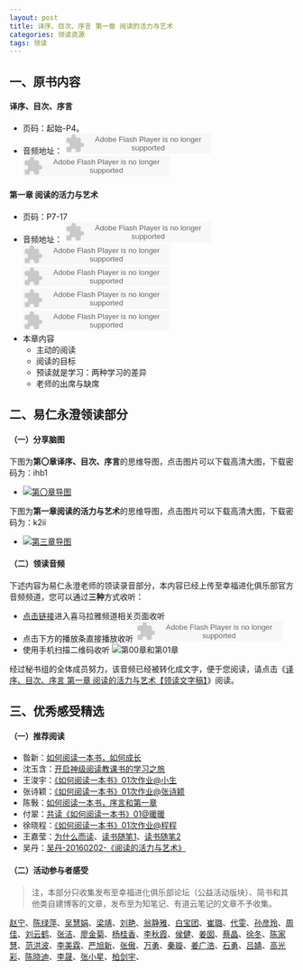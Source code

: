 ```yaml
---
layout: post
title: 译序、目次、序言 第一章 阅读的活力与艺术
categories: 领读资源
tags: 领读
---
```


## 一、原书内容

#### 译序、目次、序言

- 页码：起始-P4。
- 音频地址：
    <object type="application/x-shockwave-flash" id="ximalaya_player" data="http://www.ximalaya.com/swf/sound/orange.swf?id=12149179" width="260" height="36"></object><object type="application/x-shockwave-flash" id="ximalaya_player" data="http://www.ximalaya.com/swf/sound/orange.swf?id=12149152" width="260" height="36"></object>

#### 第一章 阅读的活力与艺术

- 页码：P7-17
- 音频地址：
    <object type="application/x-shockwave-flash" id="ximalaya_player" data="http://www.ximalaya.com/swf/sound/orange.swf?id=12153033" width="260" height="36"></object><object type="application/x-shockwave-flash" id="ximalaya_player" data="http://www.ximalaya.com/swf/sound/orange.swf?id=12153034" width="260" height="36"></object><object type="application/x-shockwave-flash" id="ximalaya_player" data="http://www.ximalaya.com/swf/sound/orange.swf?id=12153035" width="260" height="36"></object><object type="application/x-shockwave-flash" id="ximalaya_player" data="http://www.ximalaya.com/swf/sound/orange.swf?id=12153036" width="260" height="36"></object><object type="application/x-shockwave-flash" id="ximalaya_player" data="http://www.ximalaya.com/swf/sound/orange.swf?id=12156861" width="260" height="36"></object>
- 本章内容
	- 主动的阅读
	- 阅读的目标
	- 预读就是学习：两种学习的差异
	- 老师的出席与缺席

## 二、易仁永澄领读部分

#### （一）分享脑图

下图为**第〇章译序、目次、序言**的思维导图，点击图片可以下载高清大图，下载密码为：ihb1

- [![第〇章导图](http://77fm42.com1.z0.glb.clouddn.com/htrab-nt-s00small.jpeg)](http://pan.baidu.com/s/1c1qLNnM)

下图为**第一章阅读的活力与艺术**的思维导图，点击图片可以下载高清大图，下载密码为：k2ii

- [![第三章导图](http://77fm42.com1.z0.glb.clouddn.com/htrab-nt-s01small.jpeg)](http://pan.baidu.com/s/1eQSvrUE)

#### （二）领读音频

下述内容为易仁永澄老师的领读录音部分，本内容已经上传至幸福进化俱乐部官方音频频道，您可以通过**三种**方式收听：

- [点击链接](http://www.ximalaya.com/12605301/sound/12156938)进入喜马拉雅频道相关页面收听
- 点击下方的播放条直接播放收听
	<object type="application/x-shockwave-flash" id="ximalaya_player" data="http://www.ximalaya.com/swf/sound/orange.swf?id=12156938" width="260" height="36"></object>
- 使用手机扫描二维码收听
![第00章和第01章](http://77fm42.com1.z0.glb.clouddn.com/htrab-qr-s00s01.png)

经过秘书组的全体成员努力，该音频已经被转化成文字，便于您阅读，请点击《[译序、目次、序言 第一章 阅读的活力与艺术【领读文字稿】](http://htrab.com/sesson00-01-text/)》阅读。

## 三、优秀感受精选

#### （一）推荐阅读

- 昝新：[如何阅读一本书，如何成长](http://www.jianshu.com/p/d42ef15b0fb4)
- 沈玉含：[开启神级阅读教课书的学习之旅](http://www.jianshu.com/p/2faef830da64)
- 王浚宇：[《如何阅读一本书》01次作业@小生](http://www.jianshu.com/p/6f48f35e73e8)
- 张诗颖：[《如何阅读一本书》01次作业@张诗颖](http://www.jianshu.com/p/dd2116cf2782)
- 陈斅：[如何阅读一本书，序言和第一章](http://www.jianshu.com/p/5e0a0e79a7a4)
- 付翠：[共读《如何阅读一本书》01@暖暖](http://www.jianshu.com/p/8a58515b9dfc)
- 徐晓程：[《如何阅读一本书》01次作业@程程](http://www.jianshu.com/p/8c6ba0ca167e)
- 王嘉莹：[为什么而读](http://www.jianshu.com/p/941ac9d80fe6)、[读书随笔1](http://www.jianshu.com/p/93578229c33f)、[读书随笔2](http://www.jianshu.com/p/f013ad3fceb1)
- 吴丹：[吴丹-20160202-《阅读的活力与艺术》](http://note.youdao.com/share/?id=c074b07d27b89b25cc76417d04d07968&type=note)

#### （二）活动参与者感受

> 注，本部分只收集发布至幸福进化俱乐部论坛（公益活动版块）、简书和其他类自建博客的文章，发布至为知笔记、有道云笔记的文章不予收集。

[赵宁](http://www.jianshu.com/p/f0d73426feba)、[陈绿萍](http://www.jianshu.com/p/8d70f4e86b4b)、[吴慧娟](http://blog.sina.com.cn/s/blog_132a4b0b60102w6fu.html)、[梁靖](http://www.jianshu.com/p/0ec2b058a221)、[刘艳](http://www.jianshu.com/p/ee64f5657a05)、[翁静雅](http://www.jianshu.com/p/b744ca25fb68)、[白宝团](http://www.jianshu.com/p/1710aa3501ba)、[崔璐](http://www.jianshu.com/p/75589a52450b)、[代雯](http://www.jianshu.com/p/50b1745d0957)、[孙彦玲](http://www.jianshu.com/p/8f7ef57306b7)、[周佳](http://www.jianshu.com/p/5bcaf5c70d30)、[刘云鹤](http://www.jianshu.com/p/692bee9777ad)、[张洁](http://www.jianshu.com/p/c6a569bad987)、[廖金菊](http://www.jianshu.com/p/b8c15706ad21)、[杨桂香](http://www.jianshu.com/p/4f7e42d12616)、[李秋霞](http://www.jianshu.com/p/d290cdcd5fa2)、[侯健](http://www.jianshu.com/p/a18ec154f23e)、[姜囡](http://www.jianshu.com/p/4302a6985aa7)、[蔡晶](http://www.jianshu.com/p/56739a1dbd95)、[徐冬](http://www.jianshu.com/p/e47e8a200076)、[陈家慧](http://www.jianshu.com/p/f9829aca3125)、[范洪波](http://www.jianshu.com/p/1ec6b4e2386d)、[李美霖](http://www.jianshu.com/p/5bb680efdd60)、[严旭新](http://www.jianshu.com/p/0f1da5e98a53)、[张傲](http://fromwiz.com/share/s/16eTHQ0KXh7y2FJV1W2R6SqK3pD7RK080Ao22hHjnX2pgXj6)、[万勇](http://www.jianshu.com/p/b683dbff3d0d)、[秦璇](http://www.jianshu.com/p/753adca5f2f0)、[姜广浩](http://www.jianshu.com/p/c8b9ca8ec4b3)、[石勇](http://www.jianshu.com/p/63ea2d6c4842)、[吕婧](http://www.jianshu.com/p/287dcbe9bd90)、[高光彩](http://www.jianshu.com/p/13a47b23eb67)、[陈晓迪](http://www.jianshu.com/p/294ac0da0c25)、[李晟](http://www.jianshu.com/p/97e73e7c081e)、[张小星](http://fromwiz.com/share/s/10bxJH2YkA3G245_Bc0dRhtl2qaQ3x3IvQ0x2QPoRQ2WuLZw)、[柏剑宇](http://www.jianshu.com/p/b7869917e3da)、
